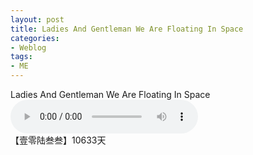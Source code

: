 ```yaml
---
layout: post
title: Ladies And Gentleman We Are Floating In Space
categories:
- Weblog
tags:
- ME
---
```

Ladies And Gentleman We Are Floating In Space    
<audio controls="controls" autoplay="autoplay" loop="loop">
<source src="http://hao.zhao.im/media/template/LAGWAFSIS.mp3" type="audio/mp3">
HTML5 audio not supported!
</audio>    
【壹零陆叁叁】10633天